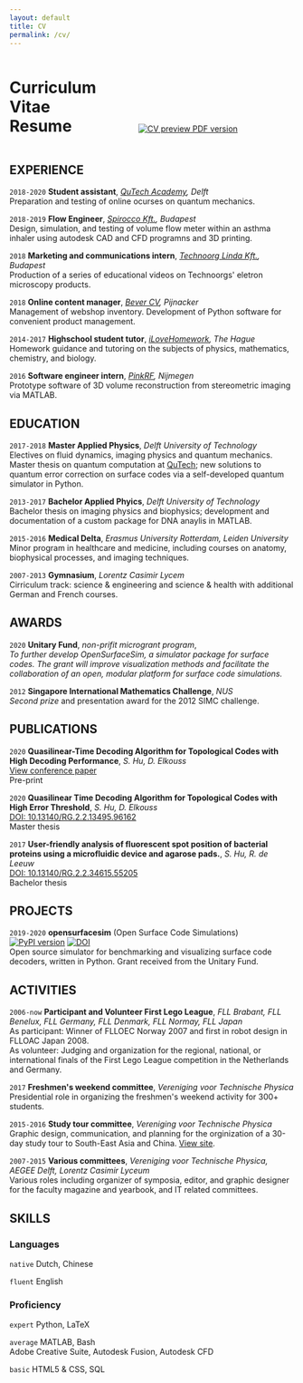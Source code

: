 ```yaml
---
layout: default
title: CV
permalink: /cv/
---
```

<link href="../css/cv.css" type="text/css" rel="stylesheet" media="screen">

<div id="cvbox">
<div style="display: inline-block"> <h1 style="width:8em;">Curriculum Vitae<br>Resume</h1> </div>
<div style="display: inline-block;" id="cvdownload">
<a href="{{site.url}}/data/cv/CV_Shui_Hu_2020.pdf"> 
<img src="{{site.url}}/data/cv/CV.png" alt="CV preview">
PDF version</a>
</div>
</div>

<!-- ## Currently

Looking for a job. Working on OpenSurfaceSim.

### Summary

Applied Physics Graduate, Python developer, tweaker.
 -->

## EXPERIENCE

`2018-2020`
**Student assistant**, _[QuTech Academy](https://qutech.nl/academy/), Delft_  
Preparation and testing of online ocurses on quantum mechanics.

`2018-2019`
**Flow Engineer**, _[Spirocco Kft.](https://en.spirocco.com/), Budapest_  
Design, simulation, and testing of volume flow meter within an asthma inhaler using autodesk CAD and CFD programns and 3D printing.

`2018`
**Marketing and communications intern**, _[Technoorg Linda Kft.](https://technoorg.hu/), Budapest_  
Production of a series of educational videos on Technoorgs' eletron microscopy products.

`2018`
**Online content manager**, _[Bever CV](https://www.bever.nl/), Pijnacker_  
Management of webshop inventory. Development of Python software for convenient product management.

`2014-2017`
**Highschool student tutor**, _[iLoveHomework](http://www.ilovehomework.nl/), The Hague_  
Homework guidance and tutoring on the subjects of physics, mathematics, chemistry, and biology.

`2016`
**Software engineer intern**, _[PinkRF](https://www.pinkrf.com/), Nijmegen_  
Prototype software of 3D volume reconstruction from stereometric imaging via MATLAB.

## EDUCATION

`2017-2018`
**Master Applied Physics**, _Delft University of Technology_  
Electives on fluid dynamics, imaging physics and quantum mechanics. Master thesis on quantum computation at [QuTech](https://www.qutech.nl); new solutions to quantum error correction on surface codes via a self-developed quantum simulator in Python.

`2013-2017`
**Bachelor Applied Phyics**, _Delft University of Technology_  
Bachelor thesis on imaging physics and biophysics; development and documentation of a custom package for DNA anaylis in MATLAB.

`2015-2016`
**Medical Delta**, _Erasmus University Rotterdam, Leiden University_  
Minor program in healthcare and medicine, including courses on anatomy, biophysical processes, and imaging techniques.

`2007-2013`
**Gymnasium**, _Lorentz Casimir Lycem_  
Cirriculum track: science & engineering and science & health with additional German and French courses.

## AWARDS

`2020`
**Unitary Fund**, _non-prifit microgrant program_,  
_To further develop OpenSurfaceSim, a simulator package for surface codes. The grant will improve visualization methods and facilitate the collaboration of an open, modular platform for surface code simulations._

`2012`
**Singapore International Mathematics Challenge**, _NUS_  
_Second prize_ and presentation award for the 2012 SIMC challenge.

## PUBLICATIONS

`2020`
**Quasilinear-Time Decoding Algorithm for Topological Codes with High Decoding Performance**, _S. Hu, D. Elkouss_  
[View conference paper](https://www.researchgate.net/publication/344163179_Quasilinear_Time_Decoding_Algorithm_for_Topological_Codes_with_High_Error_Threshold)  
Pre-print

`2020`
**Quasilinear Time Decoding Algorithm for Topological Codes with High Error Threshold**, _S. Hu, D. Elkouss_  
[DOI: 10.13140/RG.2.2.13495.96162](https://www.researchgate.net/deref/http%3A%2F%2Fdx.doi.org%2F10.13140%2FRG.2.2.13495.96162?_sg%5B0%5D=ejMlL55PbdMNxSMGTs-jdb8Dttlb_8His8oDmZdIpkXh5yEoME4-K4SIDJ8aBufaz-Af_1FTAWTy4QFujWOWjm2QfA.xmf-1VAclh8KM3_1qhttuBxfdvxd1-YhPtKMlZXW1mNtxhh3TCEe0NseW5CBGVvnryyrsog4hHTXhME91GTypQ)  
Master thesis

`2017`
**User-friendly analysis of fluorescent spot position of bacterial proteins using a microfluidic device and agarose pads.**, _S. Hu, R. de Leeuw_  
[DOI: 10.13140/RG.2.2.34615.55205](https://www.researchgate.net/deref/http%3A%2F%2Fdx.doi.org%2F10.13140%2FRG.2.2.34615.55205?_sg%5B0%5D=eH7_Dzcxc4jQ0VS5vRZha9plCps-zLRFruRHU6vXcOiGlz7QGxk20--nb9uUTW8zwcw-7vLf1v8I1dAujLRGMwrjVg.U8SlinTWpPLPcn-u9qWLc73fTbkms9-xiGBqlFlFL58oyCNYQjACYjJHnkQ4HDCuIT3zIxONfV_wimQuhqnzpg)  
Bachelor thesis

## PROJECTS

`2019-2020`
**opensurfacesim** (Open Surface Code Simulations)  
[![PyPI version](https://img.shields.io/pypi/v/opensurfacesim?color=blue)](https://pypi.org/project/opensurfacesim/) [![DOI](https://zenodo.org/badge/DOI/10.5281/zenodo.4247617.svg)](https://doi.org/10.5281/zenodo.4247617)  
Open source simulator for benchmarking and visualizing surface code decoders, written in Python. Grant received from the Unitary Fund.

## ACTIVITIES

`2006-now`
**Participant and Volunteer First Lego League**, _FLL Brabant, FLL Benelux, FLL Germany, FLL Denmark, FLL Normay, FLL Japan_  
As participant: Winner of FLLOEC Norway 2007 and first in robot design in FLLOAC Japan 2008.  
As volunteer: Judging and organization for the regional, national, or international finals of the First Lego League competition in the Netherlands and Germany.

`2017`
**Freshmen's weekend committee**, _Vereniging voor Technische Physica_  
Presidential role in organizing the freshmen's weekend activity for 300+ students.

`2015-2016`
**Study tour committee**, _Vereniging voor Technische Physica_  
Graphic design, communication, and planning for the orginization of a 30-day study tour to South-East Asia and China. [View site](https://studytour2016.vvtp.tudelft.nl/).

`2007-2015`
**Various committees**,  _Vereniging voor Technische Physica, AEGEE Delft, Lorentz Casimir Lyceum_  
Various roles including organizer of symposia, editor, and graphic designer for the faculty magazine and yearbook, and IT related committees.

## SKILLS

### Languages

`native`
Dutch, Chinese

`fluent`
English

### Proficiency

`expert`
Python, LaTeX

`average`
MATLAB, Bash  
Adobe Creative Suite, Autodesk Fusion, Autodesk CFD

`basic`
HTML5 & CSS, SQL